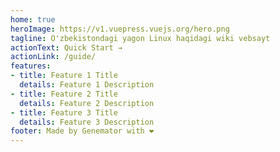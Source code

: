 ```yaml
---
home: true
heroImage: https://v1.vuepress.vuejs.org/hero.png
tagline: O'zbekistondagi yagon Linux haqidagi wiki vebsayt
actionText: Quick Start →
actionLink: /guide/
features:
- title: Feature 1 Title
  details: Feature 1 Description
- title: Feature 2 Title
  details: Feature 2 Description
- title: Feature 3 Title
  details: Feature 3 Description
footer: Made by Genemator with ❤️
---
```

